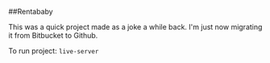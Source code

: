 ##Rentababy

This was a quick project made as a joke a while back. I'm just now migrating it from Bitbucket to Github.

To run project: 
```live-server```
